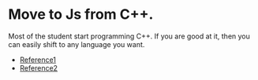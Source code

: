 # Move to Js from C++. 
Most of the student start programming C++. If you are good at it, then you can easily shift to any language you want.
- [Reference1](https://eloquentjavascript.net/)
- [Reference2](https://with.zonayed.me/)






		
 

 
